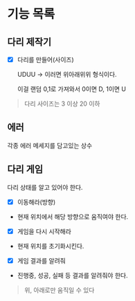 # 기능 목록

## 다리 제작기
-[x] 다리를 만들어(사이즈)

  UDUU -> 이러면 위아래위위 형식이다.
  
  이걸 랜덤 0,1로 가져와서 0이면 D, 1이면 U
> 다리 사이즈는 3 이상 20 이하

## 에러
각종 에러 메세지를 담고있는 상수

## 다리 게임
다리 상태를 알고 있어야 한다.
- [x] 이동해라(방향)
- 현재 위치에서 해당 방향으로 움직여야 한다.
- [x] 게임을 다시 시작해라
- 현재 위치를 초기화시킨다.
- [x] 게임 결과를 알려줘
- 진행중, 성공, 실패 등 결과를 알려줘야 한다.
> 위, 아래로만 움직일 수 있다